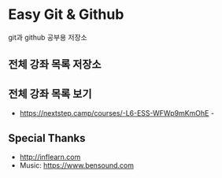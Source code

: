 # Easy Git & Github

git과 github 공부용 저장소

## 전체 강좌 목록 저장소

## 전체 강좌 목록 보기

- https://nextstep.camp/courses/-L6-ESS-WFWp9mKmOhE -

## Special Thanks

- http://inflearn.com
- Music: https://www.bensound.com
